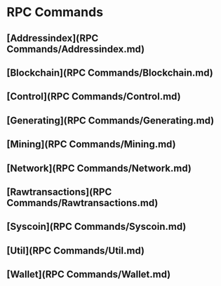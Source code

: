 # RPC Commands
## [Addressindex](RPC Commands/Addressindex.md)
## [Blockchain](RPC Commands/Blockchain.md)
## [Control](RPC Commands/Control.md)
## [Generating](RPC Commands/Generating.md)
## [Mining](RPC Commands/Mining.md)
## [Network](RPC Commands/Network.md)
## [Rawtransactions](RPC Commands/Rawtransactions.md)
## [Syscoin](RPC Commands/Syscoin.md)
## [Util](RPC Commands/Util.md)
## [Wallet](RPC Commands/Wallet.md)

